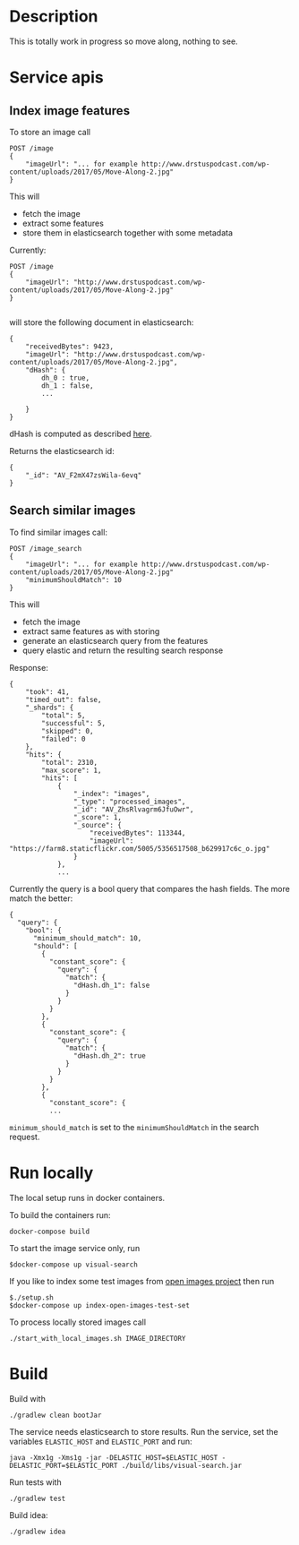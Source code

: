 # Description

This is totally work in progress so move along, nothing to see.


# Service apis

## Index image features

To store an image call

```
POST /image
{
    "imageUrl": "... for example http://www.drstuspodcast.com/wp-content/uploads/2017/05/Move-Along-2.jpg"
}

```

This will
 - fetch the image
 - extract some features
 - store them in elasticsearch together with some metadata
 
 
Currently:
```
POST /image
{
    "imageUrl": "http://www.drstuspodcast.com/wp-content/uploads/2017/05/Move-Along-2.jpg"
}


```
will store the following document in elasticsearch:
````
{
    "receivedBytes": 9423,
    "imageUrl": "http://www.drstuspodcast.com/wp-content/uploads/2017/05/Move-Along-2.jpg",
    "dHash": {
        dh_0 : true,
        dh_1 : false,
        ...
        
    }
}
````

dHash is computed as described [here](http://www.hackerfactor.com/blog/index.php?/archives/529-Kind-of-Like-That.html).
 

Returns the elasticsearch id:
````
{
    "_id": "AV_F2mX47zsWila-6evq"
}
````

## Search similar images

To find similar images call:

```
POST /image_search
{
    "imageUrl": "... for example http://www.drstuspodcast.com/wp-content/uploads/2017/05/Move-Along-2.jpg"
    "minimumShouldMatch": 10
}

```

This will
 - fetch the image
 - extract same features as with storing
 - generate an elasticsearch query from the features
 - query elastic and return the resulting search response
 
 Response:
```
{
    "took": 41,
    "timed_out": false,
    "_shards": {
        "total": 5,
        "successful": 5,
        "skipped": 0,
        "failed": 0
    },
    "hits": {
        "total": 2310,
        "max_score": 1,
        "hits": [
            {
                "_index": "images",
                "_type": "processed_images",
                "_id": "AV_ZhsRlvagrm6JfuOwr",
                "_score": 1,
                "_source": {
                    "receivedBytes": 113344,
                    "imageUrl": "https://farm8.staticflickr.com/5005/5356517508_b629917c6c_o.jpg"
                }
            },
            ...
```

Currently the query is a bool query that compares the hash fields. The more match the better:

```
{
  "query": {
    "bool": {
      "minimum_should_match": 10,
      "should": [
        {
          "constant_score": {
            "query": {
              "match": {
                "dHash.dh_1": false
              }
            }
          }
        },
        {
          "constant_score": {
            "query": {
              "match": {
                "dHash.dh_2": true
              }
            }
          }
        },
        {
          "constant_score": {
          ...
```

`minimum_should_match` is set to the `minimumShouldMatch` in the search request.
# Run locally

The local setup runs in docker containers.

To build the containers run:

```
docker-compose build

```

To start the image service only, run

```
$docker-compose up visual-search
```

If you like to index some test images from [open images project](https://github.com/openimages/dataset)
then run

```
$./setup.sh
$docker-compose up index-open-images-test-set
```

To process locally stored images call 
```
./start_with_local_images.sh IMAGE_DIRECTORY
```

# Build

Build with 

```
./gradlew clean bootJar
```

The service needs elasticsearch to store results.
Run the service, set the variables `ELASTIC_HOST` and `ELASTIC_PORT` and run:

```
java -Xmx1g -Xms1g -jar -DELASTIC_HOST=$ELASTIC_HOST -DELASTIC_PORT=$ELASTIC_PORT ./build/libs/visual-search.jar
```

Run tests with
````
./gradlew test
````

Build idea:
````
./gradlew idea
````

